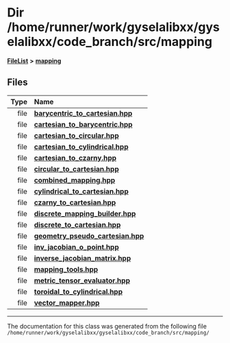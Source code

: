 

# Dir /home/runner/work/gyselalibxx/gyselalibxx/code\_branch/src/mapping



[**FileList**](files.md) **>** [**mapping**](dir_5300298560c4bf255ab9f36681603d89.md)












## Files

| Type | Name |
| ---: | :--- |
| file | [**barycentric\_to\_cartesian.hpp**](barycentric__to__cartesian_8hpp.md) <br> |
| file | [**cartesian\_to\_barycentric.hpp**](cartesian__to__barycentric_8hpp.md) <br> |
| file | [**cartesian\_to\_circular.hpp**](cartesian__to__circular_8hpp.md) <br> |
| file | [**cartesian\_to\_cylindrical.hpp**](cartesian__to__cylindrical_8hpp.md) <br> |
| file | [**cartesian\_to\_czarny.hpp**](cartesian__to__czarny_8hpp.md) <br> |
| file | [**circular\_to\_cartesian.hpp**](circular__to__cartesian_8hpp.md) <br> |
| file | [**combined\_mapping.hpp**](combined__mapping_8hpp.md) <br> |
| file | [**cylindrical\_to\_cartesian.hpp**](cylindrical__to__cartesian_8hpp.md) <br> |
| file | [**czarny\_to\_cartesian.hpp**](czarny__to__cartesian_8hpp.md) <br> |
| file | [**discrete\_mapping\_builder.hpp**](discrete__mapping__builder_8hpp.md) <br> |
| file | [**discrete\_to\_cartesian.hpp**](discrete__to__cartesian_8hpp.md) <br> |
| file | [**geometry\_pseudo\_cartesian.hpp**](geometry__pseudo__cartesian_8hpp.md) <br> |
| file | [**inv\_jacobian\_o\_point.hpp**](inv__jacobian__o__point_8hpp.md) <br> |
| file | [**inverse\_jacobian\_matrix.hpp**](inverse__jacobian__matrix_8hpp.md) <br> |
| file | [**mapping\_tools.hpp**](mapping__tools_8hpp.md) <br> |
| file | [**metric\_tensor\_evaluator.hpp**](metric__tensor__evaluator_8hpp.md) <br> |
| file | [**toroidal\_to\_cylindrical.hpp**](toroidal__to__cylindrical_8hpp.md) <br> |
| file | [**vector\_mapper.hpp**](vector__mapper_8hpp.md) <br> |



























































------------------------------
The documentation for this class was generated from the following file `/home/runner/work/gyselalibxx/gyselalibxx/code_branch/src/mapping/`

